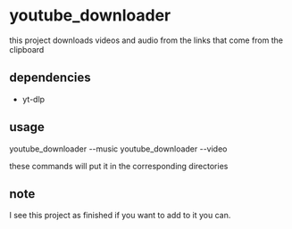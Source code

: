 # youtube_downloader

this project downloads videos and audio from the links that come from the clipboard

## dependencies

- yt-dlp

## usage

youtube_downloader --music
youtube_downloader --video

these commands will put it in the corresponding directories 

## note 

I see this project as finished if you want to add to it you can.
